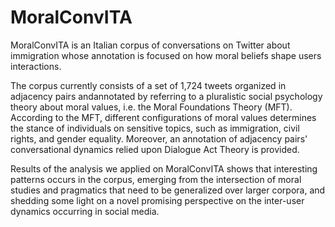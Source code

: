 # MoralConvITA
<p>MoralConvITA is an Italian corpus of conversations on Twitter about immigration whose annotation is focused on how moral beliefs shape users interactions.</p>
<p>The corpus currently consists of a set of 1,724 tweets organized in adjacency pairs andannotated by referring to a pluralistic social psychology theory about moral values, i.e. the Moral Foundations Theory (MFT). According to the MFT, different configurations of moral values determines the stance of individuals on sensitive topics, such as immigration, civil rights, and gender equality. Moreover, an annotation of adjacency pairs' conversational dynamics relied upon Dialogue Act Theory is provided.</p>
<p>Results of the analysis we applied on MoralConvITA shows that interesting patterns occurs in the corpus, emerging from the intersection of moral studies and pragmatics that need to be generalized over larger corpora, and shedding some light on a novel promising perspective on the inter-user dynamics occurring in social media.</p>
